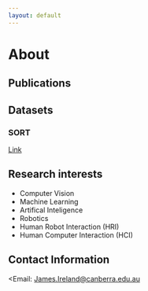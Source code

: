 ```yaml
---
layout: default
---
```


# About

## Publications

## Datasets
### SORT
<a href="https://james-ireland.github.io/Datasets">Link</a>

## Research interests  
* Computer Vision 
* Machine Learning 
* Artifical Inteligence  
* Robotics
* Human Robot Interaction (HRI) 
* Human Computer Interaction (HCI) 

## Contact Information
<Email: James.Ireland@canberra.edu.au
